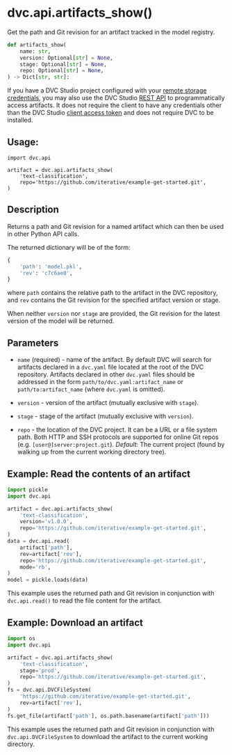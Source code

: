 # dvc.api.artifacts_show()

Get the path and Git revision for an <abbr>artifact</abbr> tracked in the
<abbr>model registry</abbr>.

```py
def artifacts_show(
    name: str,
    version: Optional[str] = None,
    stage: Optional[str] = None,
    repo: Optional[str] = None,
) -> Dict[str, str]:
```

<admon type="tip">

If you have a DVC Studio project configured with your [remote storage
credentials], you may also use the DVC Studio [REST API] to programmatically
access artifacts. It does not require the client to have any credentials other
than the DVC Studio [client access token] and does not require DVC to be
installed.

</admon>

## Usage:

```py:
import dvc.api

artifact = dvc.api.artifacts_show(
    'text-classification',
    repo='https://github.com/iterative/example-get-started.git',
)
```

## Description

Returns a path and Git revision for a named artifact which can then be used in
other Python API calls.

The returned dictionary will be of the form:

```py
{
    'path': 'model.pkl',
    'rev': 'c7c6ae0',
}
```

where `path` contains the relative path to the artifact in the DVC repository,
and `rev` contains the Git revision for the specified artifact version or stage.

When neither `version` nor `stage` are provided, the Git revision for the latest
version of the model will be returned.

## Parameters

- `name` (required) - name of the artifact. By default DVC will search for
  artifacts declared in a `dvc.yaml` file located at the root of the DVC
  repository. Artifacts declared in other `dvc.yaml` files should be addressed
  in the form `path/to/dvc.yaml:artifact_name` or `path/to:artifact_name` (where
  `dvc.yaml` is omitted).

- `version` - version of the artifact (mutually exclusive with `stage`).

- `stage` - stage of the artifact (mutually exclusive with `version`).

- `repo` - the location of the DVC project. It can be a URL or a file system
  path. Both HTTP and SSH protocols are supported for online Git repos (e.g.
  `[user@]server:project.git`). _Default_: The current project (found by walking
  up from the current working directory tree).

## Example: Read the contents of an artifact

```py
import pickle
import dvc.api

artifact = dvc.api.artifacts_show(
    'text-classification',
    version='v1.0.0',
    repo='https://github.com/iterative/example-get-started.git',
)
data = dvc.api.read(
    artifact['path'],
    rev=artifact['rev'],
    repo='https://github.com/iterative/example-get-started.git',
    mode='rb',
)
model = pickle.loads(data)
```

This example uses the returned path and Git revision in conjunction with
`dvc.api.read()` to read the file content for the artifact.

## Example: Download an artifact

```py
import os
import dvc.api

artifact = dvc.api.artifacts_show(
    'text-classification',
    stage='prod',
    repo='https://github.com/iterative/example-get-started.git',
)
fs = dvc.api.DVCFileSystem(
    'https://github.com/iterative/example-get-started.git',
    rev=artifact['rev'],
)
fs.get_file(artifact['path'], os.path.basename(artifact['path']))
```

This example uses the returned path and Git revision in conjunction with
`dvc.api.DVCFileSystem` to download the artifact to the current working
directory.

[rest api]: /doc/studio/rest-api
[client access token]:
  /doc/studio/user-guide/account-and-billing#client-access-tokens
[remote storage credentials]:
  /doc/studio/user-guide/experiments/configure-a-project#data-remotes--cloud-storage-credentials
